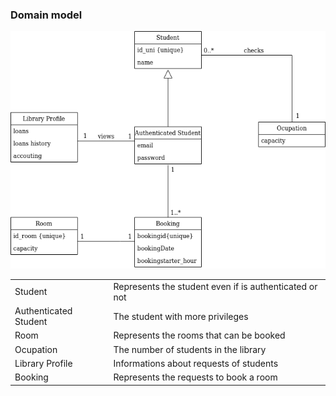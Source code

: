
### Domain model


![fig1](domainmodel.png)

<table>
  <tr>
    <td>Student</td>
    <td>Represents the student even if is authenticated or not</td>
  </tr>
  <tr>
    <td>Authenticated Student</td>
    <td> The student with more privileges </td>
  </tr>
  <tr>
    <td>Room</td>
    <td> Represents the rooms that can be booked</td>
  </tr>
  <tr>
    <td>Ocupation</td>
    <td>
      The number of students in the library
    </td>
  </tr>
  <tr>
    <td>Library Profile</td>
    <td>
       Informations about requests of students
    </td>
  </tr>
  <tr>
    <td>Booking</td>
    <td>
     Represents the requests to book a room
    </td>
  </tr>
</table>


